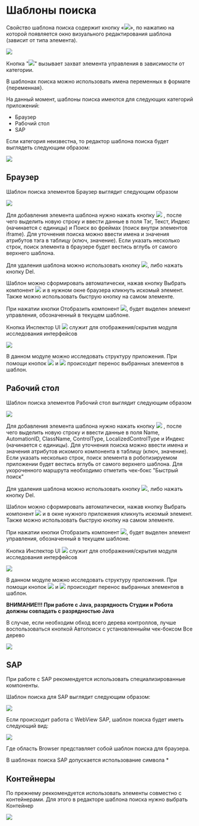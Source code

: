 # Шаблоны поиска

Свойство шаблона поиска содержит кнопку «![](<../../../.gitbook/assets/image (516) (1) (2) (1) (1) (2).png>)», по нажатию на которой появляется окно визуального редактирования шаблона (зависит от типа элемента).

![](<../../../.gitbook/assets/image (495).png>)

Кнопка "![](<../../../.gitbook/assets/image (794).png>)" вызывает захват элемента управления в зависимости от категории.

В шаблонах поиска можно использовать имена переменных в формате {переменная}.

На данный момент, шаблоны поиска имеются для следующих категорий приложений:

* Браузер
* Рабочий стол
* SAP

Если категория неизвестна, то редактор шаблона поиска будет выглядеть следующим образом:

![](<../../../.gitbook/assets/image (959).png>)

## Браузер

Шаблон поиска элементов Браузер выглядит следующим образом

![](<../../../.gitbook/assets/image (562).png>)

Для добавления элемента шаблона нужно нажать кнопку ![](<../../../.gitbook/assets/12 (2) (3) (1) (1) (1).png>) , после чего выделить новую строку и ввести данные в поля Тэг, Текст, Индекс (начинается с единицы) и Поиск во фреймах (поиск внутри элементов iframe). Для уточнения поиска можно ввести имена и значения атрибутов тэга в таблицу (ключ, значение). Если указать несколько строк, поиск элемента в браузере будет вестись вглубь от самого верхнего шаблона.

Для удаления шаблона можно использовать кнопку ![](<../../../.gitbook/assets/13 (1) (1) (2) (1) (1) (1).png>), либо нажать кнопку Del.

Шаблон можно сформировать автоматически, нажав кнопку Выбрать компонент ![](<../../../.gitbook/assets/14 (1) (2) (1) (1) (2).png>) и в нужном окне браузера кликнуть искомый элемент. Также можно использовать быструю кнопку на самом элементе.

При нажатии кнопки Отобразить компонент ![](<../../../.gitbook/assets/15 (1) (1) (1) (1).png>), будет выделен элемент управления, обозначенный в текущем шаблоне.

Кнопка Инспектор UI ![](<../../../.gitbook/assets/6 (2).png>) служит для отображения/скрытия модуля исследования интерфейсов

![](<../../../.gitbook/assets/7 (6).png>)

В данном модуле можно исследовать структуру приложения. При помощи кнопок ![](<../../../.gitbook/assets/18 (1) (2) (1) (1).png>) и ![](<../../../.gitbook/assets/19 (1) (2) (1) (2).png>) происходит перенос выбранных элементов в шаблон.

## Рабочий стол

Шаблон поиска элементов Рабочий стол выглядит следующим образом

![](<../../../.gitbook/assets/image (942).png>)

Для добавления элемента шаблона нужно нажать кнопку ![](<../../../.gitbook/assets/12 (2) (3) (1) (1).png>) , после чего выделить новую строку и ввести данные в поля Name, AutomationID, ClassName, ControlType, LocalizedControlType и Индекс (начинается с единицы). Для уточнения поиска можно ввести имена и значения атрибутов искомого компонента в таблицу (ключ, значение). Если указать несколько строк, поиск элемента в роботизируемом приложении будет вестись вглубь от самого верхнего шаблона. Для укороченного маршрута необходимо отметить чек-бокс "Быстрый поиск"

Для удаления шаблона можно использовать кнопку ![](<../../../.gitbook/assets/13 (1) (1) (2) (1) (1).png>), либо нажать кнопку Del.

Шаблон можно сформировать автоматически, нажав кнопку Выбрать компонент ![](<../../../.gitbook/assets/14 (1) (2) (1) (1).png>) и в окне нужного приложения кликнуть искомый элемент. Также можно использовать быструю кнопку на самом элементе.

При нажатии кнопки Отобразить компонент ![](<../../../.gitbook/assets/15 (1) (1) (1).png>), будет выделен элемент управления, обозначенный в текущем шаблоне.

Кнопка Инспектор UI ![](<../../../.gitbook/assets/16 (1).png>) служит для отображения/скрытия модуля исследования интерфейсов

![](../../../.gitbook/assets/17.png)

В данном модуле можно исследовать структуру приложения. При помощи кнопок ![](<../../../.gitbook/assets/18 (1) (2) (1) (2).png>) и ![](<../../../.gitbook/assets/19 (1) (2) (1) (1).png>) происходит перенос выбранных элементов в шаблон.

**ВНИМАНИЕ!!! При работе с Java, разрядность Студии и Робота должны совпадать с разрядностью Java**

В случае, если необходим обход всего дерева контроллов, лучше воспользоваться кнопкой Автопоиск с установленныйм чек-боксом Все дерево

![](<../../../.gitbook/assets/image (453).png>)

## SAP

При работе с SAP рекомендуется использовать специализированные компоненты.

Шаблон поиска для SAP выглядит следующим образом:

![](<../../../.gitbook/assets/image (551).png>)

Если происходит работа с WebView SAP, шаблон поиска будет иметь следующий вид:

![](<../../../.gitbook/assets/image (465).png>)

Где область Browser представляет собой шаблон поиска для браузера.

В шаблонах поиска SAP допускается использование символа \*

## Контейнеры

По прежнему реккомендуется использовать элементы совместно с контейнерами. Для этого в редакторе шаблона поиска нужно выбрать Контейнер

![](<../../../.gitbook/assets/image (509) (1) (2) (1) (1) (2).png>)
